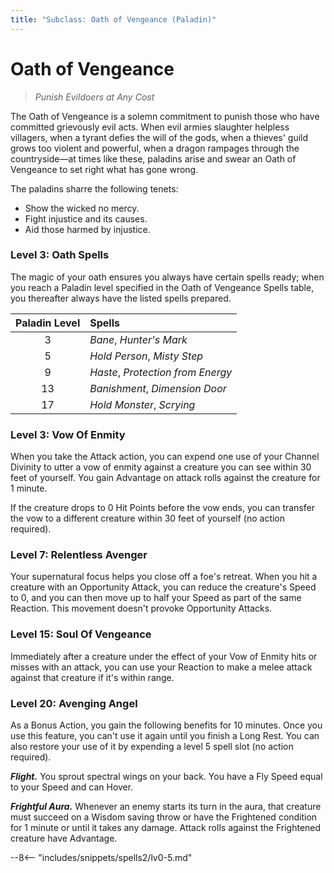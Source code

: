 ```yaml
---
title: "Subclass: Oath of Vengeance (Paladin)"
---
```


<p style="display:none">
Punish Evildoers at Any Cost
</p>

# Oath of Vengeance

> *Punish Evildoers at Any Cost*

The Oath of Vengeance is a solemn commitment to punish those who have committed grievously evil acts. When evil armies slaughter helpless villagers, when a tyrant defies the will of the gods, when a thieves' guild grows too violent and powerful, when a dragon rampages through the countryside—at times like these, paladins arise and swear an Oath of Vengeance to set right what has gone wrong.

The paladins sharre the following tenets:

- Show the wicked no mercy.
- Fight injustice and its causes.
- Aid those harmed by injustice.
 
### Level 3: Oath Spells

The magic of your oath ensures you always have certain spells ready; when you reach a Paladin level specified in the Oath of Vengeance Spells table, you thereafter always have the listed spells prepared.

| Paladin Level | Spells |
|:---:|:---|
| 3 | *Bane*, *Hunter's Mark* |
| 5 | *Hold Person*, *Misty Step* |
| 9 | *Haste*, *Protection from Energy* |
| 13 | *Banishment*, *Dimension Door* |
| 17 | *Hold Monster*, *Scrying* |
 
### Level 3: Vow Of Enmity

When you take the Attack action, you can expend one use of your Channel Divinity to utter a vow of enmity against a creature you can see within 30 feet of yourself. You gain Advantage on attack rolls against the creature for 1 minute.

If the creature drops to 0 Hit Points before the vow ends, you can transfer the vow to a different creature within 30 feet of yourself (no action required).

### Level 7: Relentless Avenger

Your supernatural focus helps you close off a foe's retreat. When you hit a creature with an Opportunity Attack, you can reduce the creature's Speed to 0, and you can then move up to half your Speed as part of the same Reaction. This movement doesn't provoke Opportunity Attacks.

### Level 15: Soul Of Vengeance

Immediately after a creature under the effect of your Vow of Enmity hits or misses with an attack, you can use your Reaction to make a melee attack against that creature if it's within range.

### Level 20: Avenging Angel

As a Bonus Action, you gain the following benefits for 10 minutes. Once you use this feature, you can't use it again until you finish a Long Rest. You can also restore your use of it by expending a level 5 spell slot (no action required).

***Flight.*** You sprout spectral wings on your back. You have a Fly Speed equal to your Speed and can Hover.

***Frightful Aura.*** Whenever an enemy starts its turn in the aura, that creature must succeed on a Wisdom saving throw or have the Frightened condition for 1 minute or until it takes any damage. Attack rolls against the Frightened creature have Advantage.

--8<-- "includes/snippets/spells2/lv0-5.md"
